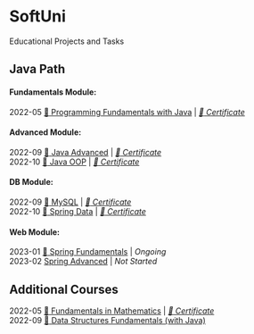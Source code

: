 # SoftUni  
Educational Projects and Tasks

## Java Path
#### Fundamentals Module:
2022-05  [:file_folder: Programming Fundamentals with Java](https://github.com/thrako/java_fundamentals) | *[:page_facing_up: Certificate](https://softuni.bg/certificates/details/138532/d1da1fa5)*  


#### Advanced Module:
2022-09 [:file_folder: Java Advanced](https://github.com/thrako/java_advanced) | *[:page_facing_up: Certificate](https://softuni.bg/certificates/details/145720/a3d71ee7)*  
2022-10 [:file_folder: Java OOP](https://github.com/thrako/java_oop) | *[:page_facing_up: Certificate]()*

#### DB Module:
2022-09 [:file_folder: MySQL](https://github.com/thrako/MySQL) | *[:page_facing_up: Certificate]()*  
2022-10 [:file_folder: Spring Data]() | *[:page_facing_up: Certificate]()*  

#### Web Module:
2023-01 [:file_folder: Spring Fundamentals]() | *Ongoing*  
2023-02 [Spring Advanced]() | *Not Started*  

## Additional Courses
2022-05 [:file_folder:  Fundamentals in Mathematics]() | *[:page_facing_up: Certificate](https://softuni.bg/certificates/details/135837/047fb805)*  
2022-09 [:file_folder: Data Structures Fundamentals (with Java)]()